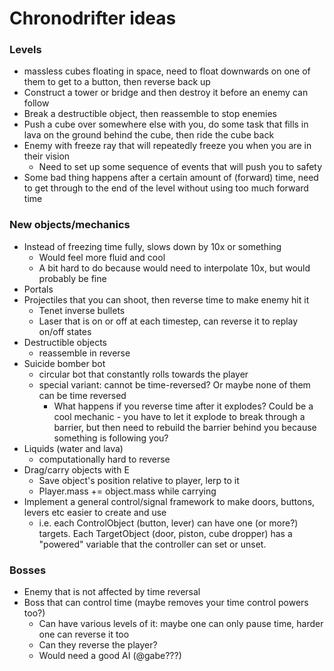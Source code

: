 # Chronodrifter ideas

### Levels
- massless cubes floating in space, need to float downwards on one of them to get to a button, then reverse back up
- Construct a tower or bridge and then destroy it before an enemy can follow
- Break a destructible object, then reassemble to stop enemies
- Push a cube over somewhere else with you, do some task that fills in lava on the ground behind the cube, then ride the cube back
- Enemy with freeze ray that will repeatedly freeze you when you are in their vision
	- Need to set up some sequence of events that will push you to safety
- Some bad thing happens after a certain amount of (forward) time, need to get through to the end of the level without using too much forward time

### New objects/mechanics
- Instead of freezing time fully, slows down by 10x or something
	- Would feel more fluid and cool
	- A bit hard to do because would need to interpolate 10x, but would probably be fine
- Portals
- Projectiles that you can shoot, then reverse time to make enemy hit it
	- Tenet inverse bullets
	- Laser that is on or off at each timestep, can reverse it to replay on/off states
- Destructible objects
	- reassemble in reverse
- Suicide bomber bot
	- circular bot that constantly rolls towards the player
	- special variant: cannot be time-reversed? Or maybe none of them can be time reversed
		- What happens if you reverse time after it explodes? Could be a cool mechanic - you have to let it explode to break through a barrier, but then need to rebuild the barrier behind you because something is following you?
- Liquids (water and lava)
	- computationally hard to reverse
- Drag/carry objects with E
	- Save object's position relative to player, lerp to it
	- Player.mass += object.mass while carrying
- Implement a general control/signal framework to make doors, buttons, levers etc easier to create and use
	- i.e. each ControlObject (button, lever) can have one (or more?) targets. Each TargetObject (door, piston, cube dropper) has a "powered" variable that the controller can set or unset.

### Bosses
- Enemy that is not affected by time reversal
- Boss that can control time (maybe removes your time control powers too?)
	- Can have various levels of it: maybe one can only pause time, harder one can reverse it too
	- Can they reverse the player?
	- Would need a good AI (@gabe???)